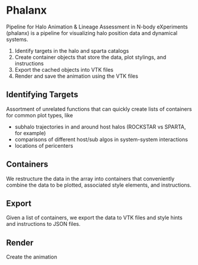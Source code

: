 # Phalanx

Pipeline for Halo Animation & Lineage Assessment in N-body eXperiments (phalanx) is a pipeline for visualizing halo position data and dynamical systems.
1. Identify targets in the halo and sparta catalogs
2. Create container objects that store the data, plot stylings, and instructions
3. Export the cached objects into VTK files
4. Render and save the animation using the VTK files


## Identifying Targets
Assortment of unrelated functions that can quickly create lists of containers for common plot types, like
- subhalo trajectories in and around host halos (ROCKSTAR vs SPARTA, for example)
- comparisons of different host/sub algos in system-system interactions
- locations of pericenters 

## Containers 
We restructure the data in the array into containers that conveniently combine the data to be plotted, associated style elements, and instructions.

## Export
Given a list of containers, we export the data to VTK files and style hints and instructions to JSON files.

## Render
Create the animation